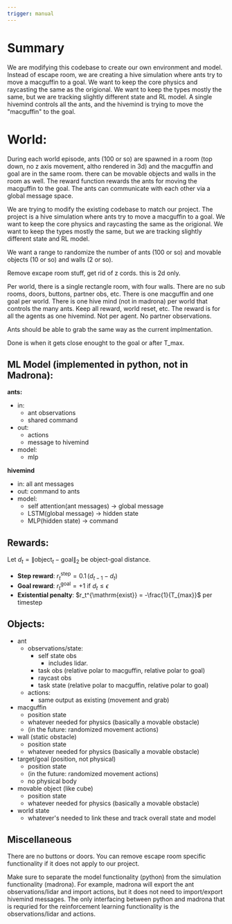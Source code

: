 ```yaml
---
trigger: manual
---
```


# Summary

We are modifying this codebase to create our own environment and model. Instead of escape room, we are creating a hive simulation where ants try to move a macguffin to a goal. We want to keep the core physics and raycasting the same as the origional. We want to keep the types mostly the same, but we are tracking slightly different state and RL model. A single hivemind controls all the ants, and the hivemind is trying to move the "macguffin" to the goal.

# World:

During each world episode, ants (100 or so) are spawned in a room (top down, no z axis movement, altho rendered in 3d) and the macguffin and goal are in the same room. there can be movable objects and walls in the room as well. The reward function rewards the ants for moving the macguffin to the goal. The ants can communicate with each other via a global message space.

We are trying to modify the existing codebase to match our project. The project is a hive simulation where ants try to move a macguffin to a goal. We want to keep the core physics and raycasting the same as the origional. We want to keep the types mostly the same, but we are tracking slightly different state and RL model.

We want a range to randomize the number of ants (100 or so) and movable objects (10 or so) and walls (2 or so).

Remove excape room stuff, get rid of z cords. this is 2d only.

Per world, there is a single rectangle room, with four walls. There are no sub rooms, doors, buttons, partner obs, etc. There is one macguffin and one goal per world. There is one hive mind (not in madrona) per world that controls the many ants. Keep all reward, world reset, etc. The reward is for all the agents as one hivemind. Not per agent. No partner observations.

Ants should be able to grab the same way as the current implmentation.

Done is when it gets close enought to the goal or after T_max.

## ML Model (implemented in python, not in Madrona):

**ants:**

- in:
  - ant observations
  - shared command
- out:
  - actions
  - message to hivemind
- model:
  - mlp

**hivemind**

- in: all ant messages
- out: command to ants
- model:
  - self attention(ant messages) -> global message
  - LSTM(global message) -> hidden state
  - MLP(hidden state) -> command

## Rewards:

Let $d_t = \| \text{object}_t - \text{goal} \|_2$ be object-goal distance.

- **Step reward**: $r_t^{\mathrm{step}} = 0.1\,(d_{t-1} - d_t)$
- **Goal reward**: $r_t^{\mathrm{goal}} = +1$ if $d_t \le \epsilon$
- **Existential penalty**: $r_t^{\mathrm{exist}} = -\frac{1}{T_{max}}$ per timestep

## Objects:

- ant
  - observations/state:
    - self state obs
      - includes lidar.
    - task obs (relative polar to macguffin, relative polar to goal)
    - raycast obs
    - task state (relative polar to macguffin, relative polar to goal)
  - actions:
    - same output as existing (movement and grab)
- macguffin
  - position state
  - whatever needed for physics (basically a movable obstacle)
  - (in the future: randomized movement actions)
- wall (static obstacle)
  - position state
  - whatever needed for physics (basically a movable obstacle)
- target/goal (position, not physical)
  - position state
  - (in the future: randomized movement actions)
  - no physical body
- movable object (like cube)
  - position state
  - whatever needed for physics (basically a movable obstacle)
- world state
  - whatever's needed to link these and track overall state and model

## Miscellaneous


There are no buttons or doors. You can remove escape room specific functionality if it does not apply to our project.

Make sure to separate the model functionality (python) from the simulation functionality (madrona). For example, madrona will export the ant observations/lidar and import actions, but it does not need to import/export hivemind messages. The only interfacing between python and madrona that is requried for the reinforcement learning functionality is the observations/lidar and actions.